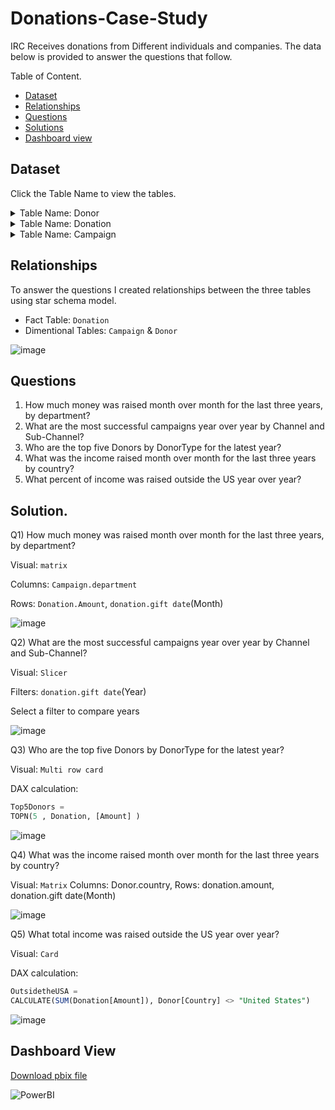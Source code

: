 # Donations-Case-Study

IRC Receives donations from Different individuals and companies. The data below is provided to answer the questions that follow. 

Table of Content. 

- [Dataset](https://github.com/mukaruernest/Donations-Case-Study/blob/main/README.md#dataset)
- [Relationships](https://github.com/mukaruernest/Donations-Case-Study/blob/main/README.md#relationships)
- [Questions](https://github.com/mukaruernest/Donations-Case-Study/blob/main/README.md#questions)
- [Solutions](https://github.com/mukaruernest/Donations-Case-Study/blob/main/README.md#solution)
- [Dashboard view](https://github.com/mukaruernest/Donations-Case-Study/blob/main/README.md#dashboard-view)

## Dataset
Click the Table Name to view the tables. 

<details>
  <summary>Table Name: Donor</summary>
  
| FirstName | LastName                  | Country        | DonorType   | DonorID |
|-----------|---------------------------|----------------|-------------|---------|
| John      | Smith                     | USA            | Individual  | 1       |
| Jane      | Doe                       | France         | Individual  | 2       |
| Peter     | Parker                    | Germany        | Individual  | 3       |
| Bruce     | Wayne                     | South Africa   | Individual  | 4       |
| Bruce     | Banner                    | Mexico         | Individual  | 5       |
| Tony      | Stark                     | USA            | Individual  | 6       |
| Natasha   | Romanoff                  | Russia         | Individual  | 7       |
| Logan     | Howlett                   | Canada         | Individual  | 8       |
| Diana     | Prince                    | Greece         | Individual  | 9       |
| Guy       | Gardner                   | Brazil         | Individual  | 10      |
| Donald    | Blake                     | Norway         | Individual  | 11      |
| Clark     | Kent                      | United States  | Individual  | 12      |
|           | ABC Corp                  | USA            | Corporation | 13      |
|           | MicroMax                  | France         | Corporation | 14      |
|           | WidgetMakers LLC          | UAE            | Corporation | 15      |
|           | International Business Co | Mexico         | Corporation | 16      |
|           | Fence Foundation          | United States  | Foundation  | 17      |
|           | CA Trust                  | Sweden         | Foundation  | 18      |
|           | Benevolent Society        | United Kingdom | Foundation  | 19      |
|           | Charitable Giving, Inc.   | Saudi Arabia   | Foundation  | 20      |

 </details>

<details>
  <summary>Table Name: Donation</summary>


| DonorName                 | Amount   | GiftDate   | CampaignID | GiftID |
|---------------------------|----------|------------|------------|--------|
| John Smith                | 5.25     | 1/1/2018   | 1          | 100    |
| Jane Doe                  | 175      | 2/2/2018   | 1          | 101    |
| Peter Parker              | 340      | 3/6/2018   | 1          | 102    |
| Bruce Wayne               | 123456   | 4/7/2018   | 2          | 103    |
| Bruce Banner              | 725.15   | 5/9/2018   | 2          | 104    |
| Anthony Stark             | 500000   | 6/10/2018  | 2          | 105    |
| Natasha Romanoff          | 325      | 7/12/2018  | 6          | 106    |
| Logan Howlett             | 15       | 8/13/2018  | 6          | 107    |
| Diana Prince              | 50       | 9/14/2018  | 6          | 108    |
| Guy Gardner               | 0.5      | 10/16/2018 | 1          | 109    |
| Donald R Blake            | 150      | 11/17/2018 | 6          | 110    |
| Clark Kent                | 100      | 12/19/2018 | 6          | 111    |
| ABC Corp                  | 1000     | 1/1/2018   | 4          | 112    |
| MicroMax                  | 5000     | 1/15/2018  | 4          | 113    |
| WidgetMakers LLC          | 50000    | 2/2/2018   | 5          | 114    |
| International Business Co | 100000   | 3/6/2018   | 4          | 115    |
| Fence Foundation          | 500      | 4/7/2018   | 5          | 116    |
| CA Trust                  | 20000    | 5/9/2018   | 4          | 117    |
| Benevolent Society        | 100000   | 6/10/2018  | 5          | 118    |
| Charitable Giving, Inc.   | 500000   | 7/12/2018  | 4          | 119    |
| ABC Corp                  | 1000     | 8/13/2018  | 9          | 120    |
| Anthony Stark             | 1000000  | 9/14/2018  | 8          | 121    |
| Benevolent Society        | 500      | 10/16/2018 | 4          | 122    |
| Bruce Banner              | 1        | 11/17/2018 | 1          | 123    |
| Bruce Wayne               | 5000     | 12/19/2018 | 8          | 124    |
| CA Trust                  | 500      | 1/20/2019  | 7          | 125    |
| Charitable Giving, Inc.   | 7000     | 2/21/2019  | 7          | 126    |
| Clark Kent                | 100      | 3/25/2019  | 1          | 127    |
| Diana Prince              | 50       | 4/26/2019  | 1          | 128    |
| Donald R Blake            | 75       | 5/28/2019  | 1          | 129    |
| Fence Foundation          | 1500     | 6/29/2019  | 8          | 130    |
| Guy Gardner               | 10       | 7/31/2019  | 1          | 131    |
| International Business Co | 75000    | 9/1/2019   | 7          | 132    |
| Jane Doe                  | 800      | 10/3/2019  | 1          | 133    |
| John Smith                | 90       | 11/4/2019  | 1          | 134    |
| Logan Howlett             | 50       | 12/6/2019  | 1          | 135    |
| MicroMax                  | 6500     | 1/7/2020   | 4          | 136    |
| Natasha Romanoff          | 50       | 2/8/2020   | 1          | 137    |
| Peter Parker              | 20       | 3/11/2020  | 1          | 138    |
| WidgetMakers LLC          | 10000    | 4/12/2020  | 8          | 139    |
| WidgetMakers LLC          | 20000    | 5/14/2020  | 3          | 140    |
| Peter Parker              | 50       | 6/15/2020  | 1          | 141    |
| Natasha Romanoff          | 40       | 7/17/2020  | 1          | 142    |
| MicroMax                  | 30000    | 8/18/2020  | 3          | 143    |
| Logan Howlett             | 500      | 9/19/2020  | 7          | 144    |
| John Smith                | 300      | 10/21/2020 | 6          | 145    |
| Jane Doe                  | 40       | 11/22/2020 | 7          | 146    |
| International Business Co | 40000    | 12/24/2020 | 3          | 147    |
| Guy Gardner               | 50       | 11/22/2020 | 7          | 148    |
| Fence Foundation          | 750000   | 10/21/2020 | 3          | 149    |
| Donald R Blake            | 1500     | 9/19/2020  | 3          | 150    |
| Diana Prince              | 300      | 8/18/2020  | 7          | 151    |
| Clark Kent                | 500      | 7/17/2020  | 6          | 152    |
| Charitable Giving, Inc.   | 40000    | 6/15/2020  | 3          | 153    |
| CA Trust                  | 1500000  | 5/14/2020  | 3          | 154    |
| Bruce Wayne               | 10000000 | 4/12/2020  | 3          | 155    |
| Bruce Banner              | 100      | 3/11/2020  | 6          | 156    |
| Benevolent Society        | 500000   | 2/8/2020   | 3          | 157    |
| Anthony Stark             | 10000000 | 1/7/2020   | 3          | 158    |

  </details>
  
  <details>
  <summary>Table Name: Campaign</summary>

| DonorName                 | Amount   | GiftDate   | CampaignID | GiftID |
|---------------------------|----------|------------|------------|--------|
| John Smith                | 5.25     | 1/1/2018   | 1          | 100    |
| Jane Doe                  | 175      | 2/2/2018   | 1          | 101    |
| Peter Parker              | 340      | 3/6/2018   | 1          | 102    |
| Bruce Wayne               | 123456   | 4/7/2018   | 2          | 103    |
| Bruce Banner              | 725.15   | 5/9/2018   | 2          | 104    |
| Anthony Stark             | 500000   | 6/10/2018  | 2          | 105    |
| Natasha Romanoff          | 325      | 7/12/2018  | 6          | 106    |
| Logan Howlett             | 15       | 8/13/2018  | 6          | 107    |
| Diana Prince              | 50       | 9/14/2018  | 6          | 108    |
| Guy Gardner               | 0.5      | 10/16/2018 | 1          | 109    |
| Donald R Blake            | 150      | 11/17/2018 | 6          | 110    |
| Clark Kent                | 100      | 12/19/2018 | 6          | 111    |
| ABC Corp                  | 1000     | 1/1/2018   | 4          | 112    |
| MicroMax                  | 5000     | 1/15/2018  | 4          | 113    |
| WidgetMakers LLC          | 50000    | 2/2/2018   | 5          | 114    |
| International Business Co | 100000   | 3/6/2018   | 4          | 115    |
| Fence Foundation          | 500      | 4/7/2018   | 5          | 116    |
| CA Trust                  | 20000    | 5/9/2018   | 4          | 117    |
| Benevolent Society        | 100000   | 6/10/2018  | 5          | 118    |
| Charitable Giving, Inc.   | 500000   | 7/12/2018  | 4          | 119    |
| ABC Corp                  | 1000     | 8/13/2018  | 9          | 120    |
| Anthony Stark             | 1000000  | 9/14/2018  | 8          | 121    |
| Benevolent Society        | 500      | 10/16/2018 | 4          | 122    |
| Bruce Banner              | 1        | 11/17/2018 | 1          | 123    |
| Bruce Wayne               | 5000     | 12/19/2018 | 8          | 124    |
| CA Trust                  | 500      | 1/20/2019  | 7          | 125    |
| Charitable Giving, Inc.   | 7000     | 2/21/2019  | 7          | 126    |
| Clark Kent                | 100      | 3/25/2019  | 1          | 127    |
| Diana Prince              | 50       | 4/26/2019  | 1          | 128    |
| Donald R Blake            | 75       | 5/28/2019  | 1          | 129    |
| Fence Foundation          | 1500     | 6/29/2019  | 8          | 130    |
| Guy Gardner               | 10       | 7/31/2019  | 1          | 131    |
| International Business Co | 75000    | 9/1/2019   | 7          | 132    |
| Jane Doe                  | 800      | 10/3/2019  | 1          | 133    |
| John Smith                | 90       | 11/4/2019  | 1          | 134    |
| Logan Howlett             | 50       | 12/6/2019  | 1          | 135    |
| MicroMax                  | 6500     | 1/7/2020   | 4          | 136    |
| Natasha Romanoff          | 50       | 2/8/2020   | 1          | 137    |
| Peter Parker              | 20       | 3/11/2020  | 1          | 138    |
| WidgetMakers LLC          | 10000    | 4/12/2020  | 8          | 139    |
| WidgetMakers LLC          | 20000    | 5/14/2020  | 3          | 140    |
| Peter Parker              | 50       | 6/15/2020  | 1          | 141    |
| Natasha Romanoff          | 40       | 7/17/2020  | 1          | 142    |
| MicroMax                  | 30000    | 8/18/2020  | 3          | 143    |
| Logan Howlett             | 500      | 9/19/2020  | 7          | 144    |
| John Smith                | 300      | 10/21/2020 | 6          | 145    |
| Jane Doe                  | 40       | 11/22/2020 | 7          | 146    |
| International Business Co | 40000    | 12/24/2020 | 3          | 147    |
| Guy Gardner               | 50       | 11/22/2020 | 7          | 148    |
| Fence Foundation          | 750000   | 10/21/2020 | 3          | 149    |
| Donald R Blake            | 1500     | 9/19/2020  | 3          | 150    |
| Diana Prince              | 300      | 8/18/2020  | 7          | 151    |
| Clark Kent                | 500      | 7/17/2020  | 6          | 152    |
| Charitable Giving, Inc.   | 40000    | 6/15/2020  | 3          | 153    |
| CA Trust                  | 1500000  | 5/14/2020  | 3          | 154    |
| Bruce Wayne               | 10000000 | 4/12/2020  | 3          | 155    |
| Bruce Banner              | 100      | 3/11/2020  | 6          | 156    |
| Benevolent Society        | 500000   | 2/8/2020   | 3          | 157    |
| Anthony Stark             | 10000000 | 1/7/2020   | 3          | 158    |

  </details>
 
## Relationships

 To answer the questions I created relationships between the three tables using star schema model.

-  Fact Table: `Donation`
-  Dimentional Tables: `Campaign` & `Donor`

![image](https://user-images.githubusercontent.com/10958742/124781085-cb393f80-df4b-11eb-93c1-99de51952a66.png)



  ## Questions 
  
1)	How much money was raised month over month for the last three years, by department?
2)	What are the most successful campaigns year over year by Channel and Sub-Channel?
3)	Who are the top five Donors by DonorType for the latest year?
4)	What was the income raised month over month for the last three years by country?
5)	What percent of income was raised outside the US year over year?

## Solution.

Q1)	How much money was raised month over month for the last three years, by department?

Visual: `matrix`

Columns: `Campaign.department` 

Rows: `Donation.Amount`, `donation.gift date`(Month) 

![image](https://user-images.githubusercontent.com/10958742/124780142-0a1ac580-df4b-11eb-8327-719cba4f40fd.png)

Q2) What are the most successful campaigns year over year by Channel and Sub-Channel?

Visual: `Slicer`

Filters: `donation.gift date`(Year)

Select a filter to compare years

![image](https://user-images.githubusercontent.com/10958742/124784099-4865b400-df4e-11eb-95ff-ace159d02dae.png)

Q3) Who are the top five Donors by DonorType for the latest year?

Visual: `Multi row card` 

DAX calculation:
```SQL
Top5Donors = 
TOPN(5 , Donation, [Amount] )
```

![image](https://user-images.githubusercontent.com/10958742/124782886-45b68f00-df4d-11eb-8382-ed4a4774ba15.png)

Q4) What was the income raised month over month for the last three years by country?

Visual: `Matrix`
Columns: Donor.country, 
Rows: donation.amount, donation.gift date(Month) 

![image](https://user-images.githubusercontent.com/10958742/124783099-77c7f100-df4d-11eb-926e-e2552309efd1.png)

Q5) What total income was raised outside the US year over year?

Visual: `Card`

DAX calculation:
```SQL
OutsidetheUSA = 
CALCULATE(SUM(Donation[Amount]), Donor[Country] <> "United States")
```

![image](https://user-images.githubusercontent.com/10958742/124783788-fde43780-df4d-11eb-9709-1bcc12a3ae64.png)

## Dashboard View

[Download pbix file](https://github.com/mukaruernest/Donations-Case-Study/blob/main/IRC%20Donation.pbix?raw=true)

![PowerBI](https://user-images.githubusercontent.com/10958742/124785784-d42c1000-df4f-11eb-947d-caeb8f069b9e.jpg)



 
